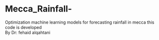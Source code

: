 # Mecca_Rainfall-
Optimization machine learning models for forecasting rainfall in mecca
this code is developed 
<br/> By Dr: fehaid alqahtani<br>
